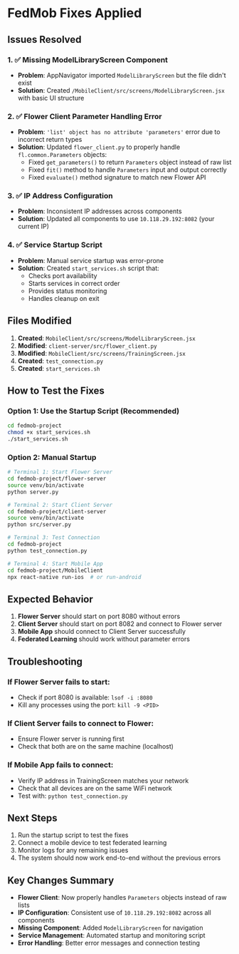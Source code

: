 # FedMob Fixes Applied

## Issues Resolved

### 1. ✅ Missing ModelLibraryScreen Component
- **Problem**: AppNavigator imported `ModelLibraryScreen` but the file didn't exist
- **Solution**: Created `/MobileClient/src/screens/ModelLibraryScreen.jsx` with basic UI structure

### 2. ✅ Flower Client Parameter Handling Error
- **Problem**: `'list' object has no attribute 'parameters'` error due to incorrect return types
- **Solution**: Updated `flower_client.py` to properly handle `fl.common.Parameters` objects:
  - Fixed `get_parameters()` to return `Parameters` object instead of raw list
  - Fixed `fit()` method to handle `Parameters` input and output correctly
  - Fixed `evaluate()` method signature to match new Flower API

### 3. ✅ IP Address Configuration
- **Problem**: Inconsistent IP addresses across components
- **Solution**: Updated all components to use `10.118.29.192:8082` (your current IP)

### 4. ✅ Service Startup Script
- **Problem**: Manual service startup was error-prone
- **Solution**: Created `start_services.sh` script that:
  - Checks port availability
  - Starts services in correct order
  - Provides status monitoring
  - Handles cleanup on exit

## Files Modified

1. **Created**: `MobileClient/src/screens/ModelLibraryScreen.jsx`
2. **Modified**: `client-server/src/flower_client.py`
3. **Modified**: `MobileClient/src/screens/TrainingScreen.jsx`
4. **Created**: `test_connection.py`
5. **Created**: `start_services.sh`

## How to Test the Fixes

### Option 1: Use the Startup Script (Recommended)
```bash
cd fedmob-project
chmod +x start_services.sh
./start_services.sh
```

### Option 2: Manual Startup
```bash
# Terminal 1: Start Flower Server
cd fedmob-project/flower-server
source venv/bin/activate
python server.py

# Terminal 2: Start Client Server
cd fedmob-project/client-server
source venv/bin/activate
python src/server.py

# Terminal 3: Test Connection
cd fedmob-project
python test_connection.py

# Terminal 4: Start Mobile App
cd fedmob-project/MobileClient
npx react-native run-ios  # or run-android
```

## Expected Behavior

1. **Flower Server** should start on port 8080 without errors
2. **Client Server** should start on port 8082 and connect to Flower server
3. **Mobile App** should connect to Client Server successfully
4. **Federated Learning** should work without parameter errors

## Troubleshooting

### If Flower Server fails to start:
- Check if port 8080 is available: `lsof -i :8080`
- Kill any processes using the port: `kill -9 <PID>`

### If Client Server fails to connect to Flower:
- Ensure Flower server is running first
- Check that both are on the same machine (localhost)

### If Mobile App fails to connect:
- Verify IP address in TrainingScreen matches your network
- Check that all devices are on the same WiFi network
- Test with: `python test_connection.py`

## Next Steps

1. Run the startup script to test the fixes
2. Connect a mobile device to test federated learning
3. Monitor logs for any remaining issues
4. The system should now work end-to-end without the previous errors

## Key Changes Summary

- **Flower Client**: Now properly handles `Parameters` objects instead of raw lists
- **IP Configuration**: Consistent use of `10.118.29.192:8082` across all components
- **Missing Component**: Added `ModelLibraryScreen` for navigation
- **Service Management**: Automated startup and monitoring script
- **Error Handling**: Better error messages and connection testing
